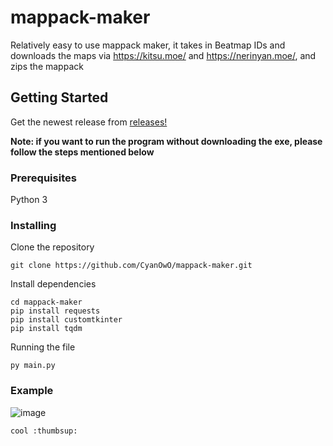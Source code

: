 # mappack-maker
Relatively easy to use mappack maker, it takes in Beatmap IDs and downloads the maps via https://kitsu.moe/ and https://nerinyan.moe/, and zips the mappack

## Getting Started

Get the newest release from [releases!](https://github.com/CyanOwO/mappack-maker/releases)

**Note: if you want to run the program without downloading the exe, please follow the steps mentioned below**

### Prerequisites
Python 3
### Installing
Clone the repository
```
git clone https://github.com/CyanOwO/mappack-maker.git
```
Install dependencies

```
cd mappack-maker
pip install requests
pip install customtkinter
pip install tqdm
```
Running the file
```
py main.py
```
### Example
![image](https://user-images.githubusercontent.com/66593133/224495015-7ddac455-cc3c-4788-9a23-51b0d7eb3d54.png)
```
cool :thumbsup:
```
